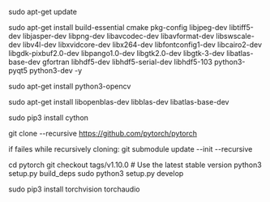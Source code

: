 sudo apt-get update

sudo apt-get install build-essential cmake pkg-config libjpeg-dev libtiff5-dev libjasper-dev libpng-dev libavcodec-dev libavformat-dev libswscale-dev libv4l-dev libxvidcore-dev libx264-dev libfontconfig1-dev libcairo2-dev libgdk-pixbuf2.0-dev libpango1.0-dev libgtk2.0-dev libgtk-3-dev libatlas-base-dev gfortran libhdf5-dev libhdf5-serial-dev libhdf5-103 python3-pyqt5 python3-dev -y

sudo apt-get install python3-opencv

sudo apt-get install libopenblas-dev libblas-dev libatlas-base-dev

sudo pip3 install cython

git clone --recursive https://github.com/pytorch/pytorch

if failes while recursively cloning: git submodule update --init --recursive

cd pytorch
git checkout tags/v1.10.0  # Use the latest stable version
python3 setup.py build_deps
sudo python3 setup.py develop

sudo pip3 install torchvision torchaudio


